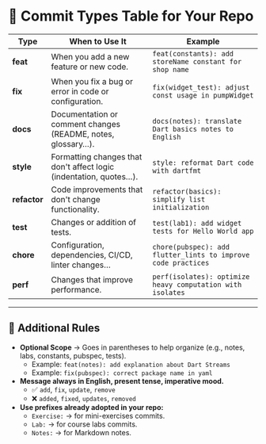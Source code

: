 # 📌 Commit Types Table for Your Repo

| Type    | When to Use It                                                      | Example                                                      |
|---------|---------------------------------------------------------------------|--------------------------------------------------------------|
| **feat**   | When you add a new feature or new code.                              | `feat(constants): add storeName constant for shop name`       |
| **fix**    | When you fix a bug or error in code or configuration.                | `fix(widget_test): adjust const usage in pumpWidget`          |
| **docs**   | Documentation or comment changes (README, notes, glossary…).         | `docs(notes): translate Dart basics notes to English`         |
| **style**  | Formatting changes that don't affect logic (indentation, quotes…).   | `style: reformat Dart code with dartfmt`                      |
| **refactor** | Code improvements that don't change functionality.                 | `refactor(basics): simplify list initialization`              |
| **test**   | Changes or addition of tests.                                       | `test(lab1): add widget tests for Hello World app`            |
| **chore**  | Configuration, dependencies, CI/CD, linter changes…                 | `chore(pubspec): add flutter_lints to improve code practices` |
| **perf**   | Changes that improve performance.                                   | `perf(isolates): optimize heavy computation with isolates`    |

---

## 📌 Additional Rules

- **Optional Scope** → Goes in parentheses to help organize (e.g., notes, labs, constants, pubspec, tests).
  - Example: `feat(notes): add explanation about Dart Streams`
  - Example: `fix(pubspec): correct package name in yaml`
- **Message always in English, present tense, imperative mood.**
  - ✅ `add`, `fix`, `update`, `remove`
  - ❌ `added`, `fixed`, `updates`, `removed`
- **Use prefixes already adopted in your repo:**
  - `Exercise:` → for mini-exercises commits.
  - `Lab:` → for course labs commits.
  - `Notes:` → for Markdown notes.
